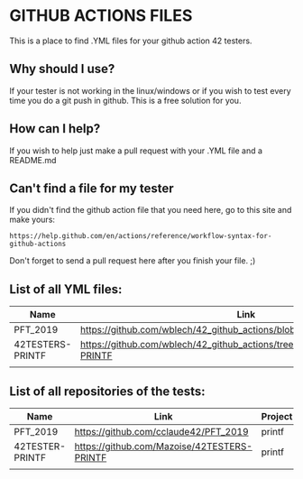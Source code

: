 # GITHUB ACTIONS FILES

This is a place to find .YML files for your github action 42 testers.

## Why should I use?

If your tester is not working in the linux/windows or if you wish to test every time you do a git push in github. This is a free solution for you.

## How can I help?

If you wish to help just make a pull request with your .YML file and a README.md

## Can't find a file for my tester

If you didn't find the github action file that you need here, go to this site and make yours:

````
https://help.github.com/en/actions/reference/workflow-syntax-for-github-actions
````

Don't forget to send a pull request here  after you finish your file. ;)

## List of all YML files:

| Name             | Link                                                                            | Project |
|------------------|---------------------------------------------------------------------------------|---------|
| PFT_2019         | https://github.com/wblech/42_github_actions/blob/master/printf/pft_2019         | printf  |
| 42TESTERS-PRINTF | https://github.com/wblech/42_github_actions/tree/master/printf/42TESTERS-PRINTF | printf  |
|                  |                                                                                 |         |


## List of all repositories of the tests:
| Name            | Link                                                                 | Project |   |   |
|-----------------|----------------------------------------------------------------------|---------|---|---|
| PFT_2019        | https://github.com/cclaude42/PFT_2019			   					 | printf  |   |   |
| 42TESTER-PRINTF | https://github.com/Mazoise/42TESTERS-PRINTF		    				 | printf  |   |   |
|          		  |                                                                      |         |   |   |
